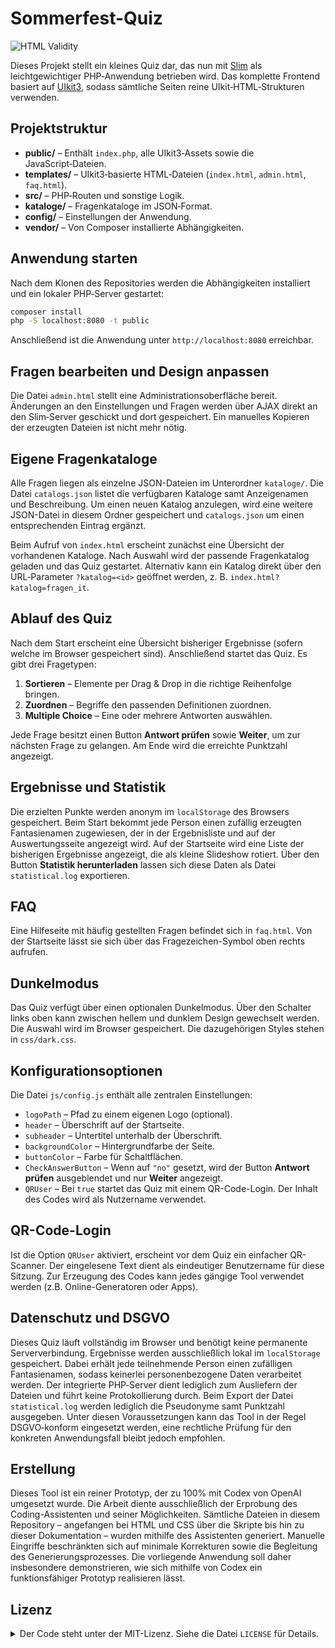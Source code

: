 # Sommerfest-Quiz

![HTML Validity](https://img.shields.io/badge/HTML%20validity-passing-brightgreen)

Dieses Projekt stellt ein kleines Quiz dar, das nun mit [Slim](https://www.slimframework.com/) als leichtgewichtiger PHP‑Anwendung betrieben wird. Das komplette Frontend basiert auf [UIkit3](https://getuikit.com/), sodass sämtliche Seiten reine UIkit‑HTML‑Strukturen verwenden.

## Projektstruktur

- **public/** – Enthält `index.php`, alle UIkit3‑Assets sowie die JavaScript‑Dateien.
- **templates/** – UIkit3‑basierte HTML‑Dateien (`index.html`, `admin.html`, `faq.html`).
- **src/** – PHP‑Routen und sonstige Logik.
- **kataloge/** – Fragenkataloge im JSON‑Format.
- **config/** – Einstellungen der Anwendung.
- **vendor/** – Von Composer installierte Abhängigkeiten.

## Anwendung starten

Nach dem Klonen des Repositories werden die Abhängigkeiten installiert und ein lokaler PHP‑Server gestartet:

```bash
composer install
php -S localhost:8080 -t public
```

Anschließend ist die Anwendung unter `http://localhost:8080` erreichbar.

## Fragen bearbeiten und Design anpassen

Die Datei `admin.html` stellt eine Administrationsoberfläche bereit. Änderungen an den Einstellungen und Fragen werden über AJAX direkt an den Slim‑Server geschickt und dort gespeichert. Ein manuelles Kopieren der erzeugten Dateien ist nicht mehr nötig.

## Eigene Fragenkataloge

Alle Fragen liegen als einzelne JSON-Dateien im Unterordner `kataloge/`. Die Datei `catalogs.json` listet die verfügbaren Kataloge samt Anzeigenamen und Beschreibung. Um einen neuen Katalog anzulegen, wird eine weitere JSON-Datei in diesem Ordner gespeichert und `catalogs.json` um einen entsprechenden Eintrag ergänzt.

Beim Aufruf von `index.html` erscheint zunächst eine Übersicht der vorhandenen Kataloge. Nach Auswahl wird der passende Fragenkatalog geladen und das Quiz gestartet. Alternativ kann ein Katalog direkt über den URL‑Parameter `?katalog=<id>` geöffnet werden, z.&nbsp;B. `index.html?katalog=fragen_it`.

## Ablauf des Quiz

Nach dem Start erscheint eine Übersicht bisheriger Ergebnisse (sofern welche im Browser gespeichert sind). Anschließend startet das Quiz. Es gibt drei Fragetypen:

1. **Sortieren** – Elemente per Drag & Drop in die richtige Reihenfolge bringen.
2. **Zuordnen** – Begriffe den passenden Definitionen zuordnen.
3. **Multiple Choice** – Eine oder mehrere Antworten auswählen.

Jede Frage besitzt einen Button **Antwort prüfen** sowie **Weiter**, um zur nächsten Frage zu gelangen. Am Ende wird die erreichte Punktzahl angezeigt.

## Ergebnisse und Statistik

Die erzielten Punkte werden anonym im `localStorage` des Browsers gespeichert. Beim Start bekommt jede Person einen zufällig erzeugten Fantasienamen zugewiesen, der in der Ergebnisliste und auf der Auswertungsseite angezeigt wird. Auf der Startseite wird eine Liste der bisherigen Ergebnisse angezeigt, die als kleine Slideshow rotiert. Über den Button **Statistik herunterladen** lassen sich diese Daten als Datei `statistical.log` exportieren.

## FAQ

Eine Hilfeseite mit häufig gestellten Fragen befindet sich in `faq.html`. Von der Startseite lässt sie sich über das Fragezeichen-Symbol oben rechts aufrufen.

## Dunkelmodus

Das Quiz verfügt über einen optionalen Dunkelmodus. Über den Schalter links oben kann zwischen hellem und dunklem Design gewechselt werden. Die Auswahl wird im Browser gespeichert. Die dazugehörigen Styles stehen in `css/dark.css`.

## Konfigurationsoptionen

Die Datei `js/config.js` enthält alle zentralen Einstellungen:

- `logoPath` – Pfad zu einem eigenen Logo (optional).
- `header` – Überschrift auf der Startseite.
- `subheader` – Untertitel unterhalb der Überschrift.
- `backgroundColor` – Hintergrundfarbe der Seite.
- `buttonColor` – Farbe für Schaltflächen.
- `CheckAnswerButton` – Wenn auf `"no"` gesetzt, wird der Button **Antwort prüfen** ausgeblendet und nur **Weiter** angezeigt.
- `QRUser` – Bei `true` startet das Quiz mit einem QR-Code-Login. Der Inhalt des Codes wird als Nutzername verwendet.

## QR-Code-Login

Ist die Option `QRUser` aktiviert, erscheint vor dem Quiz ein einfacher QR-Scanner. 
Der eingelesene Text dient als eindeutiger Benutzername für diese Sitzung. 
Zur Erzeugung des Codes kann jedes gängige Tool verwendet werden (z.B. Online-Generatoren oder Apps).

## Datenschutz und DSGVO

Dieses Quiz läuft vollständig im Browser und benötigt keine permanente Serververbindung. Ergebnisse werden ausschließlich lokal im `localStorage` gespeichert. Dabei erhält jede teilnehmende Person einen zufälligen Fantasienamen, sodass keinerlei personenbezogene Daten verarbeitet werden. Der integrierte PHP‑Server dient lediglich zum Ausliefern der Dateien und führt keine Protokollierung durch. Beim Export der Datei `statistical.log` werden lediglich die Pseudonyme samt Punktzahl ausgegeben. Unter diesen Voraussetzungen kann das Tool in der Regel DSGVO‑konform eingesetzt werden, eine rechtliche Prüfung für den konkreten Anwendungsfall bleibt jedoch empfohlen.

## Erstellung

Dieses Tool ist ein reiner Prototyp, der zu 100% mit Codex von OpenAI umgesetzt wurde. Die Arbeit diente ausschließlich der Erprobung des Coding-Assistenten und seiner Möglichkeiten. Sämtliche Dateien in diesem Repository – angefangen bei HTML und CSS über die Skripte bis hin zu dieser Dokumentation – wurden mithilfe des Assistenten generiert. Manuelle Eingriffe beschränkten sich auf minimale Korrekturen sowie die Begleitung des Generierungsprozesses. Die vorliegende Anwendung soll daher insbesondere demonstrieren, wie sich mithilfe von Codex ein funktionsfähiger Prototyp realisieren lässt.

## Lizenz

<details>
<summary>Der Code steht unter der MIT-Lizenz. Siehe die Datei <code>LICENSE</code> für Details.</summary>
Der Quellcode befindet sich auf GitHub: <https://github.com/bastelix/sommerfest-quiz>
Die Erstellung der Anwendung erfolgte mithilfe von etwa 60 Anweisungen, und das komplette Archiv ist kleiner als 1 MB.


```text
MIT License

Copyright (c) 2025 calhelp

Permission is hereby granted, free of charge, to any person obtaining a copy
of this software and associated documentation files (the "Software"), to deal
in the Software without restriction, including without limitation the rights
to use, copy, modify, merge, publish, distribute, sublicense, and/or sell
copies of the Software, and to permit persons to whom the Software is
furnished to do so, subject to the following conditions:

The above copyright notice and this permission notice shall be included in all
copies or substantial portions of the Software.

THE SOFTWARE IS PROVIDED "AS IS", WITHOUT WARRANTY OF ANY KIND, EXPRESS OR
IMPLIED, INCLUDING BUT NOT LIMITED TO THE WARRANTIES OF MERCHANTABILITY,
FITNESS FOR A PARTICULAR PURPOSE AND NONINFRINGEMENT. IN NO EVENT SHALL THE
AUTHORS OR COPYRIGHT HOLDERS BE LIABLE FOR ANY CLAIM, DAMAGES OR OTHER
LIABILITY, WHETHER IN AN ACTION OF CONTRACT, TORT OR OTHERWISE, ARISING FROM,
OUT OF OR IN CONNECTION WITH THE SOFTWARE OR THE USE OR OTHER DEALINGS IN THE
SOFTWARE.
```

</details>
